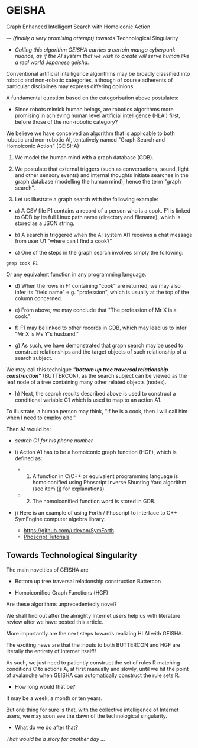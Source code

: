 # GEISHA
Graph Enhanced Intelligent Search with Homoiconic Action

&mdash; _(finally a very promising attempt)_ towards Technological Singularity

- _Calling this algorithm GEISHA carries a certain manga cyberpunk nuance, as if the AI system that we wish to create will serve human like a real world Japanese geisha._

Conventional artificial intelligence algorithms may be broadly classified into robotic and non-robotic categories, although of course adherents of particular disciplines may express differing opinions.

A fundamental question based on the categorisation above postulates:

- Since robots mimick human beings, are robotics algorithms more promising in achieving human level artificial intelligence (HLAI) first, before those of the non-robotic category?

We believe we have conceived an algorithm that is applicable to both robotic and non-robotic AI, tentatively named "Graph Search and Homoiconic Action" (GEISHA):

1) We model the human mind with a graph database (GDB).

2) We postulate that external triggers (such as conversations, sound, light and other sensory events) and internal thoughts initiate searches in the graph database (modelling the human mind), hence the term "graph search".

3) Let us illustrate a graph search with the following example:

- a) A CSV file F1 contains a record of a person who is a cook. F1 is linked to GDB by its full Linux path name (directory and filename), which is stored as a JSON string.

- b) A search is triggered when the AI system AI1 receives a chat message from user U1 "where can I find a cook?"

- c) One of the steps in the graph search involves simply the following:
```
grep cook F1
```
Or any equivalent function in any programming language.

- d) When the rows in F1 containing "cook" are returned, we may also infer its "field name" e.g. "profession", which is usually at the top of the column concerned.

- e) From above, we may conclude that "The profession of Mr X is a cook."

- f) F1 may be linked to other records in GDB, which may lead us to infer "Mr X is Ms Y's husband."

- g) As such, we have demonstrated that graph search may be used to construct relationships and the target objects of such relationship of a search subject.

We may call this technique ___"bottom up tree traversal relationship construction"___ (BUTTERCON), as the search subject can be viewed as the leaf node of a tree containing many other related objects (nodes).

- h) Next, the search results described above is used to construct a conditional variable C1 which is used to map to an action A1.

To illustrate, a human person may think, "if he is a cook, then I will call him when I need to employ one."

Then A1 would be:
  - _search C1 for his phone number._


- i) Action A1 has to be a homoiconic graph function (HGF), which is defined as:
  - 1) A function in C/C++ or equivalent programming language is homoiconified using Phoscript Inverse Shunting Yard algorithm (see item (j) for explanations). 
  - 2) The homoiconified function word is stored in GDB.


- j) Here is an example of using Forth / Phoscript to interface to C++ SymEngine computer algebra library:
  - https://github.com/udexon/SymForth
  - [Phoscript Tutorials](https://github.com/udexon/Multiweb/blob/master/Phoscript_Tutorials.md) 


## Towards Technological Singularity

The main novelties of GEISHA are

- Bottom up tree traversal relationship construction Buttercon

- Homoiconified Graph Functions (HGF)

Are these algorithms unprecedentedly novel? 

We shall find out after the almighty Internet users help us with literature review after we have posted this article.

More importantly are the next steps towards realizing HLAI with GEISHA.

The exciting news are that the inputs to both BUTTERCON and HGF are literally the entirety of Internet itself!!

As such, we just need to patiently construct the set of rules R matching conditions C to actions A, at first manually and slowly, until we hit the point of avalanche when GEISHA can automatically construct the rule sets R.

- How long would that be?

It may be a week, a month or ten years.

But one thing for sure is that, with the collective intelligence of Internet users, we may soon see the dawn of the technological singularity.

- What do we do after that?

_That would be a story for another day ..._







 




